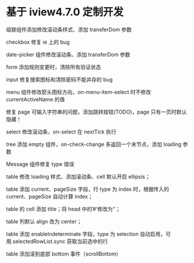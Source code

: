 # 基于 iview4.7.0 定制开发

级联组件添加修改滚动条样式、添加 transferDom 参数

checkbox 修复 ie 上的 bug

date-picker 组件修改滚动条、添加 transferDom 参数

form 添加规则变更时，清除所有验证状态

input 修复搜索图标和清除密码不能并存的 bug

menu 组件修改箭头图标方向，on-menu-item-select 时不修改 currentActiveName 的值

修复 page 可输入字符串的问题，添加跳转按钮(TODO)，page 只有一页时默认隐藏！

select 修改滚动条，on-select 在 nextTick 执行

tree 添加 empty 组件，on-check-change 多返回一个末节点，添加 loading 参数

Message 组件修复 type 错误

table 修改 loading 样式、添加滚动条、cell 默认开启 ellipsis；

table 添加 current、pageSize 字段，行 type 为 index 时，根据传入的 current、pageSize 自动计算 index；

table 的 cell 添加 title；将 head 中的’#‘修改为’‘；

table 列默认 align 改为 center；

table 添加 enableIndeterminate 字段，type 为 selection 自动启用，可用.selectedRowList.sync 获取当前选中的行

table 添加滚到底部 bottom 事件（scrollBottom）

